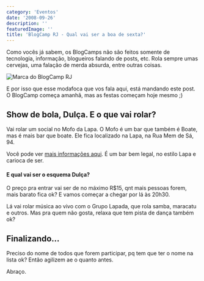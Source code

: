 ```yaml
---
category: 'Eventos'
date: '2008-09-26'
description: ''
featuredImage: ''
title: 'BlogCamp RJ - Qual vai ser a boa de sexta?'
---
```


Como vocês já sabem, os BlogCamps não são feitos somente de tecnologia, informação, blogueiros falando de posts, etc. Rola sempre umas cervejas, uma falação de merda absurda, entre outras coisas.

![Marca do BlogCamp RJ](/assets/images/posts/marca-blogcamp-rj.jpg)

E por isso que esse modafoca que vos fala aqui, está mandando este post. O BlogCamp começa amanhã, mas as festas começam hoje mesmo ;)

## Show de bola, Dulça. E o que vai rolar?

Vai rolar um social no Mofo da Lapa. O Mofo é um bar que também é Boate, mas é mais bar que boate. Ele fica localizado na Lapa, na Rua Mem de Sá, 94.

Você pode ver [mais informações aqui](http://www.riofesta.com.br/mofo/). É um bar bem legal, no estilo Lapa e carioca de ser.

#### E qual vai ser o esquema Dulça?

O preço pra entrar vai ser de no máximo R\$15, qnt mais pessoas forem, mais barato fica ok? E vamos começar a chegar por lá às 20h30.

Lá vai rolar música ao vivo com o Grupo Lapada, que rola samba, maracatu e outros. Mas pra quem não gosta, relaxa que tem pista de dança também ok?

## Finalizando...

Preciso do nome de todos que forem participar, pq tem que ter o nome na lista ok? Então agilizem ae o quanto antes.

Abraço.
